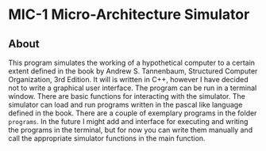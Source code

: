 # MIC-1 Micro-Architecture Simulator

## About
This program simulates the working of a hypothetical computer to a certain extent defined in the book by Andrew S. Tannenbaum, Structured Computer Organization, 3rd Edition.
It will is written in C++, however I have decided not to write a graphical user interface.
The program can be run in a terminal window. There are basic functions for interacting with the simulator.
The simulator can load and run programs written in the pascal like language defined in the book.
There are a couple of exemplary programs in the folder `programs`.
In the future I might add and interface for executing and writing the programs in the terminal, but for now you can write
them manually and call the appropriate simulator functions in the main function.
